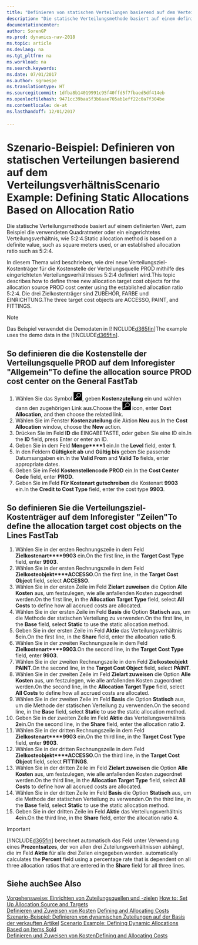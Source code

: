 ```yaml
---
title: "Definieren von statischen Verteilungen basierend auf dem Verteilungsverhältnis"
description: "Die statische Verteilungsmethode basiert auf einem definierten Wert, zum Beispiel die verwendeten Quadratmeter oder ein eingerichtetes Verteilungsverhältnis, wie 5:2:4."
documentationcenter: 
author: SorenGP
ms.prod: dynamics-nav-2018
ms.topic: article
ms.devlang: na
ms.tgt_pltfrm: na
ms.workload: na
ms.search.keywords: 
ms.date: 07/01/2017
ms.author: sgroespe
ms.translationtype: HT
ms.sourcegitcommit: 1dfba8b14019991c95f40ffd5f7fbaed5df414eb
ms.openlocfilehash: 9471cc39baa5f3b6aae705ab1eff22c0a7f304be
ms.contentlocale: de-at
ms.lasthandoff: 12/01/2017

---
```

# <a name="scenario-example-defining-static-allocations-based-on-allocation-ratio"></a><span data-ttu-id="ddf42-103">Szenario-Beispiel: Definieren von statischen Verteilungen basierend auf dem Verteilungsverhältnis</span><span class="sxs-lookup"><span data-stu-id="ddf42-103">Scenario Example: Defining Static Allocations Based on Allocation Ratio</span></span>
<span data-ttu-id="ddf42-104">Die statische Verteilungsmethode basiert auf einem definierten Wert, zum Beispiel die verwendeten Quadratmeter oder ein eingerichtetes Verteilungsverhältnis, wie 5:2:4.</span><span class="sxs-lookup"><span data-stu-id="ddf42-104">Static allocation method is based on a definite value, such as square meters used, or an established allocation ratio such as 5:2:4.</span></span>  

<span data-ttu-id="ddf42-105">In diesem Thema wird beschrieben, wie drei neue Verteilungsziel-Kostenträger für die Kostenstelle der Verteilungsquelle PROD mithilfe des eingerichteten Verteilungsverhältnisses 5:2:4 definiert wird.</span><span class="sxs-lookup"><span data-stu-id="ddf42-105">This topic describes how to define three new allocation target cost objects for the allocation source PROD cost center using the established allocation ratio 5:2:4.</span></span> <span data-ttu-id="ddf42-106">Die drei Zielkostenträger sind ZUBEHÖR, FARBE und EINRICHTUNG.</span><span class="sxs-lookup"><span data-stu-id="ddf42-106">The three target cost objects are ACCESSO, PAINT, and FITTINGS.</span></span>  

> [!NOTE]  
>  <span data-ttu-id="ddf42-107">Das Beispiel verwendet die Demodaten in [!INCLUDE[d365fin](includes/d365fin_md.md)]</span><span class="sxs-lookup"><span data-stu-id="ddf42-107">The example uses the demo data in the [!INCLUDE[d365fin](includes/d365fin_md.md)].</span></span>  

## <a name="to-define-the-allocation-source-prod-cost-center-on-the-general-fasttab"></a><span data-ttu-id="ddf42-108">So definieren die die Kostenstelle der Verteilungsquelle PROD auf dem Inforegister "Allgemein"</span><span class="sxs-lookup"><span data-stu-id="ddf42-108">To define the allocation source PROD cost center on the General FastTab</span></span>  

1.  <span data-ttu-id="ddf42-109">Wählen Sie das Symbol ![Nach Seite oder Bericht suchen](media/ui-search/search_small.png "Symbol Nach Seite oder Bericht suchen"), geben **Kostenzuteilung** ein und wählen dann den zugehörigen Link aus.</span><span class="sxs-lookup"><span data-stu-id="ddf42-109">Choose the ![Search for Page or Report](media/ui-search/search_small.png "Search for Page or Report icon") icon, enter **Cost Allocation**, and then choose the related link.</span></span>  
2.  <span data-ttu-id="ddf42-110">Wählen Sie im Fenster **Kostenzuteilung** die Aktion **Neu** aus.</span><span class="sxs-lookup"><span data-stu-id="ddf42-110">In the **Cost Allocation** window, choose the **New** action.</span></span>  
3.  <span data-ttu-id="ddf42-111">Drücken Sie im Feld **ID** die EINGABETASTE, oder geben Sie eine ID ein.</span><span class="sxs-lookup"><span data-stu-id="ddf42-111">In the **ID** field, press Enter or enter an ID.</span></span>  
4.  <span data-ttu-id="ddf42-112">Geben Sie in dem Feld **Menge****1** ein.</span><span class="sxs-lookup"><span data-stu-id="ddf42-112">In the **Level** field, enter **1**.</span></span>  
5.  <span data-ttu-id="ddf42-113">In den Feldern **Gültigkeit ab** und **Gültig bis** geben Sie passende Datumsangaben ein.</span><span class="sxs-lookup"><span data-stu-id="ddf42-113">In the **Valid From** and **Valid To** fields, enter appropriate dates.</span></span>  
6.  <span data-ttu-id="ddf42-114">Geben Sie im Feld **Kostenstellencode** **PROD** ein.</span><span class="sxs-lookup"><span data-stu-id="ddf42-114">In the **Cost Center Code** field, enter **PROD**.</span></span>  
7.  <span data-ttu-id="ddf42-115">Geben Sie im Feld **Für Kostenart gutschreiben** die Kostenart **9903** ein.</span><span class="sxs-lookup"><span data-stu-id="ddf42-115">In the **Credit to Cost Type** field, enter the cost type **9903**.</span></span>  

## <a name="to-define-the-allocation-target-cost-objects-on-the-lines-fasttab"></a><span data-ttu-id="ddf42-116">So definieren Sie die Verteilungsziel-Kostenträger auf dem Inforegister "Zeilen"</span><span class="sxs-lookup"><span data-stu-id="ddf42-116">To define the allocation target cost objects on the Lines FastTab</span></span>  

1.  <span data-ttu-id="ddf42-117">Wählen Sie in der ersten Rechnungszeile in dem Feld **Zielkostenart****9903** ein.</span><span class="sxs-lookup"><span data-stu-id="ddf42-117">On the first line, in the **Target Cost Type** field, enter **9903**.</span></span>  
2.  <span data-ttu-id="ddf42-118">Wählen Sie in der ersten Rechnungszeile in dem Feld **Zielkosteobjekt****ACCESSO**.</span><span class="sxs-lookup"><span data-stu-id="ddf42-118">On the first line, in the **Target Cost Object** field, select **ACCESSO**.</span></span>  
3.  <span data-ttu-id="ddf42-119">Wählen Sie in der ersten Zeile im Feld **Zielart zuweisen** die Option **Alle Kosten** aus, um festzulegen, wie alle anfallenden Kosten zugeordnet werden.</span><span class="sxs-lookup"><span data-stu-id="ddf42-119">On the first line, in the **Allocation Target Type** field, select **All Costs** to define how all accrued costs are allocated.</span></span>  
4.  <span data-ttu-id="ddf42-120">Wählen Sie in der ersten Zeile im Feld **Basis** die Option **Statisch** aus, um die Methode der statischen Verteilung zu verwenden.</span><span class="sxs-lookup"><span data-stu-id="ddf42-120">On the first line, in the **Base** field, select **Static** to use the static allocation method.</span></span>  
5.  <span data-ttu-id="ddf42-121">Geben Sie in der ersten Zeile im Feld **Aktie** das Verteilungsverhältnis **5**ein.</span><span class="sxs-lookup"><span data-stu-id="ddf42-121">On the first line, in the **Share** field, enter the allocation ratio **5**.</span></span>  
6.  <span data-ttu-id="ddf42-122">Wählen Sie in der zweiten Rechnungszeile in dem Feld **Zielkostenart****9903**.</span><span class="sxs-lookup"><span data-stu-id="ddf42-122">On the second line, in the **Target Cost Type** field, enter **9903**.</span></span>  
7.  <span data-ttu-id="ddf42-123">Wählen Sie in der zweiten Rechnungszeile in dem Feld **Zielkosteobjekt** **PAINT.**</span><span class="sxs-lookup"><span data-stu-id="ddf42-123">On the second line, in the **Target Cost Object** field, select **PAINT**.</span></span>  
8.  <span data-ttu-id="ddf42-124">Wählen Sie in der zweiten Zeile im Feld **Zielart zuweisen** die Option **Alle Kosten** aus, um festzulegen, wie alle anfallenden Kosten zugeordnet werden.</span><span class="sxs-lookup"><span data-stu-id="ddf42-124">On the second line, in the **Allocation Target Type** field, select **All Costs** to define how all accrued costs are allocated.</span></span>  
9. <span data-ttu-id="ddf42-125">Wählen Sie in der zweiten Zeile im Feld **Basis** die Option **Statisch** aus, um die Methode der statischen Verteilung zu verwenden.</span><span class="sxs-lookup"><span data-stu-id="ddf42-125">On the second line, in the **Base** field, select **Static** to use the static allocation method.</span></span>  
10. <span data-ttu-id="ddf42-126">Geben Sie in der zweiten Zeile im Feld **Aktie** das Verteilungsverhältnis **2**ein.</span><span class="sxs-lookup"><span data-stu-id="ddf42-126">On the second line, in the **Share** field, enter the allocation ratio **2**.</span></span>  
11. <span data-ttu-id="ddf42-127">Wählen Sie in der dritten Rechnungszeile in dem Feld **Zielkostenart****9903** ein.</span><span class="sxs-lookup"><span data-stu-id="ddf42-127">On the third line, in the **Target Cost Type** field, enter **9903**.</span></span>  
12. <span data-ttu-id="ddf42-128">Wählen Sie in der dritten Rechnungszeile in dem Feld **Zielkosteobjekt****ACCESSO**.</span><span class="sxs-lookup"><span data-stu-id="ddf42-128">On the third line, in the **Target Cost Object** field, select **FITTINGS**.</span></span>  
13. <span data-ttu-id="ddf42-129">Wählen Sie in der dritten Zeile im Feld **Zielart zuweisen** die Option **Alle Kosten** aus, um festzulegen, wie alle anfallenden Kosten zugeordnet werden.</span><span class="sxs-lookup"><span data-stu-id="ddf42-129">On the third line, in the **Allocation Target Type** field, select **All Costs** to define how all accrued costs are allocated.</span></span>  
14. <span data-ttu-id="ddf42-130">Wählen Sie in der dritten Zeile im Feld **Basis** die Option **Statisch** aus, um die Methode der statischen Verteilung zu verwenden.</span><span class="sxs-lookup"><span data-stu-id="ddf42-130">On the third line, in the **Base** field, select **Static** to use the static allocation method.</span></span>  
15. <span data-ttu-id="ddf42-131">Geben Sie in der dritten Zeile im Feld **Aktie** das Verteilungsverhältnis **4**ein.</span><span class="sxs-lookup"><span data-stu-id="ddf42-131">On the third line, in the **Share** field, enter the allocation ratio **4**.</span></span>  

> [!IMPORTANT]  
>  [!INCLUDE[d365fin](includes/d365fin_md.md)]<span data-ttu-id="ddf42-132"> berechnet automatisch das Feld  unter Verwendung eines **Prozentsatzes**, der von allen drei Zuteilungsverhältnissen abhängt, die im Feld **Aktie** für alle drei Zeilen eingegeben werden.</span><span class="sxs-lookup"><span data-stu-id="ddf42-132"> automatically calculates the **Percent** field using a percentage rate that is dependent on all three allocation ratios that are entered in the **Share** field for all three lines.</span></span>  

## <a name="see-also"></a><span data-ttu-id="ddf42-133">Siehe auch</span><span class="sxs-lookup"><span data-stu-id="ddf42-133">See Also</span></span>  
<span data-ttu-id="ddf42-134">[Vorgehensweise: Einrichten von Zuteilungsquellen und -zielen](finance-how-to-set-up-allocation-source-and-targets.md) </span><span class="sxs-lookup"><span data-stu-id="ddf42-134">[How to: Set Up Allocation Source and Targets](finance-how-to-set-up-allocation-source-and-targets.md) </span></span>  
<span data-ttu-id="ddf42-135">[Definieren und Zuweisen von Kosten](finance-define-and-allocate-costs.md) </span><span class="sxs-lookup"><span data-stu-id="ddf42-135">[Defining and Allocating Costs](finance-define-and-allocate-costs.md) </span></span>  
<span data-ttu-id="ddf42-136">[Szenario-Beispiel: Definieren von dynamischen Zuteilungen auf der Basis der verkauften Artikel](finance-scenario-example-defining-dynamic-allocations-based-on-items-sold.md) </span><span class="sxs-lookup"><span data-stu-id="ddf42-136">[Scenario Example: Defining Dynamic Allocations Based on Items Sold](finance-scenario-example-defining-dynamic-allocations-based-on-items-sold.md) </span></span>  
[<span data-ttu-id="ddf42-137">Definieren und Zuweisen von Kosten</span><span class="sxs-lookup"><span data-stu-id="ddf42-137">Defining and Allocating Costs</span></span>](finance-define-and-allocate-costs.md)

